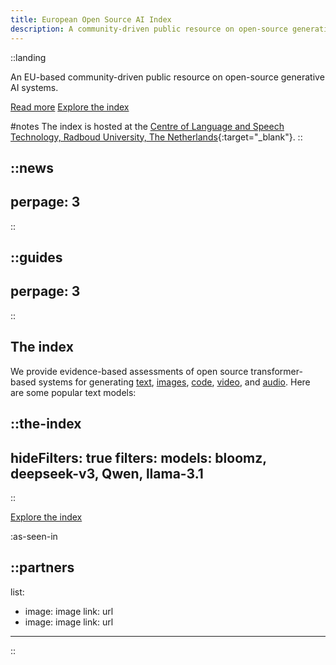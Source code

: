 ```yaml
---
title: European Open Source AI Index 
description: A community-driven public resource on open-source generative AI systems in the European Union. 
---
```



::landing

An EU-based community-driven public resource on open-source generative AI systems.     

[Read more](/about) [Explore the index](/the-index)

#notes
The index is hosted at the [Centre of Language and Speech Technology, Radboud University, The Netherlands](https://www.ru.nl/en/cls/clst){:target="_blank"}.
::

::news
---
perpage: 3
---
::

::guides
---
perpage: 3
---
::

## The index
We provide evidence-based assessments of open source transformer-based systems for generating [text](https://osai-index.eu/the-index?type=text), [images](https://osai-index.eu/the-index?type=image), [code](https://osai-index.eu/the-index?type=code), [video](https://osai-index.eu/the-index?type=video), and [audio](https://osai-index.eu/the-index?type=audio). Here are some popular text models:

::the-index
---
hideFilters: true
filters: 
  models: bloomz, deepseek-v3, Qwen, llama-3.1
---
::

[Explore the index](/the-index)

:as-seen-in

::partners
---
list:
  - image: image
    link: url
  - image: image
    link: url
---
::
